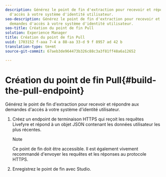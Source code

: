 ```yaml
---
description: Générez le point de fin d'extraction pour recevoir et répondre aux demandes
  d'accès à votre système d'identité utilisateur.
seo-description: Générez le point de fin d'extraction pour recevoir et répondre aux
  demandes d'accès à votre système d'identité utilisateur.
seo-title: Création du point de fin Pull
solution: Experience Manager
title: Création du point de fin Pull
uuid: 1703152 f-aaa 7-4 a 88-aa 33-d 9 f 8957 ad 42 b
translation-type: tm+mt
source-git-commit: 67aeb3de964473b326c88c3a3f81ff48a6a12652

---
```



# Création du point de fin Pull{#build-the-pull-endpoint}

Générez le point de fin d'extraction pour recevoir et répondre aux demandes d'accès à votre système d'identité utilisateur.

1. Créez un endpoint de terminaison HTTPS qui reçoit les requêtes Livefyre et répond à un objet JSON contenant les données utilisateur les plus récentes.

   >[!NOTE]
   >
   >Ce point de fin doit être accessible. Il est également vivement recommandé d'envoyer les requêtes et les réponses au protocole HTTPS.

1. Enregistrez le point de fin avec Studio.
